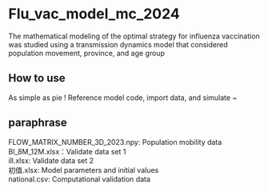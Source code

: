 # Flu_vac_model_mc_2024
  The mathematical modeling of the optimal strategy for influenza vaccination was studied using a transmission dynamics model that considered population movement, province, and age group

## How to use
As simple as pie !
Reference model code, import data, and simulate ~

## paraphrase
FLOW_MATRIX_NUMBER_3D_2023.npy: Population mobility data   
BI_8M_12M.xlsx：Validate data set 1   
ill.xlsx: Validate data set 2  
初值.xlsx: Model parameters and initial values  
national.csv: Computational validation data  

